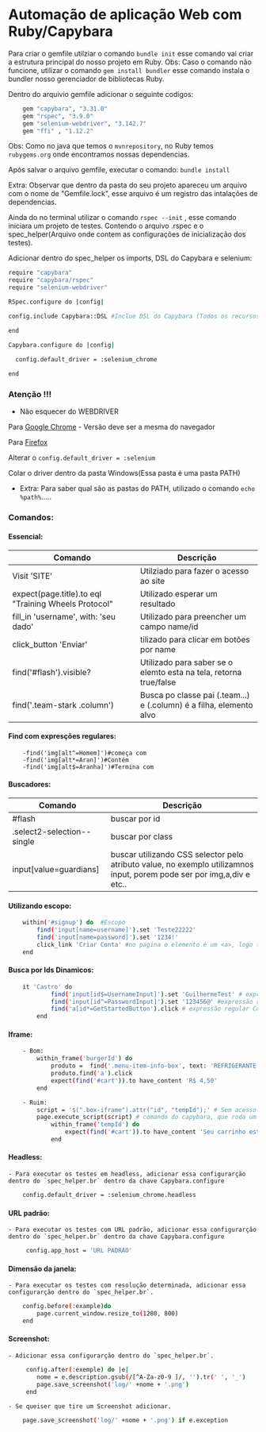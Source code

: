 # Automação de aplicação Web com Ruby/Capybara

Para criar o gemfile utilziar o comando `bundle init` esse comando vai criar a estrutura principal do nosso projeto em Ruby.
Obs: Caso o comando não funcione, utilizar o comando `gem install bundler` esse comando instala o bundler nosso gerenciador de bibliotecas Ruby.

Dentro do arquivio gemfile adicionar o seguinte codigos:
```sh
	gem "capybara", "3.31.0"
	gem "rspec", "3.9.0"
	gem "selenium-webdriver", "3.142.7"
	gem "ffi" , "1.12.2"
```
Obs: Como no java que temos o ` mvnrepository `, no Ruby temos `rubygems.org` onde encontramos nossas dependencias.

Após salvar o arquivo gemfile, executar o comando: `bundle install`

Extra: Observar que dentro da pasta do seu projeto apareceu um arquivo com o nome de "Gemfile.lock", esse arquivo
é um registro das intalações de dependencias.


Ainda do no terminal utilizar o comando `rspec --init` , esse comando iniciara um projeto de testes.
Contendo o arquivo .rspec e o spec_helper(Arquivo onde contem as configurações de inicialização dos testes).

Adicionar dentro do spec_helper os imports, DSL do Capybara e selenium:  

```sh
require "capybara" 
require "capybara/rspec" 
require "selenium-webdriver" 

RSpec.configure do |config|

config.include Capybara::DSL #Inclue DSL do Capybara (Todos os recursos)

end

Capybara.configure do |config|

  config.default_driver = :selenium_chrome
  
end

```

### Atenção !!!

- Não esquecer do WEBDRIVER

Para [Google Chrome](https://chromedriver.chromium.org/downloads)
 	- Versão deve ser a mesma do navegador

Para [Firefox](https://github.com/mozilla/geckodriver/releases)

Alterar o `config.default_driver = :selenium`

Colar o driver dentro da pasta Windows(Essa pasta é uma pasta PATH)

 - Extra: Para saber qual são as pastas do PATH, utilizado o comando `echo %path%`.....



### Comandos:

#### Essencial:
| Comando | Descrição |
| ------ | ------ |
|Visit 'SITE'|Utilziado para fazer o acesso ao site|
|expect(page.title).to eql "Training Wheels Protocol"| Utilizado esperar um resultado|
|fill_in 'username', with: 'seu dado'|Utilizado para preencher um campo name/id|
|click_button 'Enviar'|tilizado para clicar em botões por name|
|find('#flash').visible?|Utilizado para saber se o elemto esta na tela, retorna true/false|
|find('.team-stark .column')|Busca po classe pai (.team...) e (.column) é a filha, elemento alvo|

#### Find com expresções regulares:
		-find('img[alt^=Homem]')#começa com
       	-find('img[alt*=Aran]')#Contém
        -find('img[alt$=Aranha]')#Termina com
	


#### Buscadores:
| Comando | Descrição |
| ------ | ------ |
|#flash |buscar por id|
|.select2-selection--single | buscar por class|
|input[value=guardians] | buscar utilizando CSS selector pelo atributo value, no exemplo utilizamnos input, porem pode ser por img,a,div e etc..|
	

#### Utilizando escopo:

```sh
	within('#signup') do  #Escopo
        find('input[name=username]').set 'Teste22222'
        find('input[name=password]').set '1234!'
        click_link 'Criar Conta' #no pagina o elemento é um <a>, logo temos que usar click link
    end
```

#### Busca por Ids Dinamicos:
```sh
	it 'Castro' do
        	find('input[id$=UsernameInput]').set 'GuilhermeTest' # expressão regular termina
        	find('input[id^=PasswordInput]').set '123456@' #expressão regular começa com
        	find('a[id*=GetStartedButton').click # expressão regular Contém 
    	end
```

#### Iframe: 

```sh
	- Bom:
		within_frame('burgerId') do
			produto =  find('.menu-item-info-box', text: 'REFRIGERANTE')
			produto.find('a').click
			expect(find('#cart')).to have_content 'R$ 4,50'
		end
```
```sh
	- Ruim:
		script = '$(".box-iframe").attr("id", "tempId");' # Sem acesso ao  codigo fonte ou o dev não quer colocar Id
    	page.execute_script(script) # comando do capybara, que roda um script dentro da pagina
    		within_frame('tempId') do
         		expect(find('#cart')).to have_content 'Seu carrinho está vazio!'
    		end
```

#### Headless: 
	- Para executar os testes em headless, adicionar essa configurarção dentro do `spec_helper.br` dentro da chave Capybara.configure
```sh
	config.default_driver = :selenium_chrome.headless
```

#### URL padrão: 
	- Para executar os testes com URL padrão, adicionar essa configurarção dentro do `spec_helper.br` dentro da chave Capybara.configure
```sh
	 config.app_host = 'URL PADRÃO'
```

#### Dimensão da janela:

	- Para executar os testes com resolução determinada, adicionar essa configurarção dentro do `spec_helper.br`.
```sh
	config.before(:example)do
    	page.current_window.resize_to(1280, 800)
  	end
```


#### Screenshot:

 	- Adicionar essa configurarção dentro do `spec_helper.br`.
```sh
	 config.after(:exemple) do |e|
    	nome = e.description.gsub(/[^A-Za-z0-9 ]/, '').tr(' ', '_')
    	page.save_screenshot('log/' +nome + '.png')
	 end
```

	- Se queiser que tire um Screenshot adicionar. 
	
```sh
	page.save_screenshot('log/' +nome + '.png') if e.exception 
```


